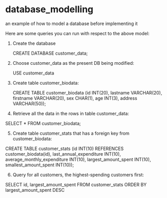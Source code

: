 # database_modelling
an example of how to model a database before implementing it

Here are some queries you can run with respect to the above model:

1. Create the database

    CREATE DATABASE customer_data;

2. Choose customer_data as the present DB being modified:

    USE customer_data

3. Create table customer_biodata:

    CREATE TABLE customer_biodata (id INT(20), lastname VARCHAR(20), firstname VARCHAR(20), sex CHAR(1), age INT(3), address VARCHAR(50));
    
4. Retrieve all the data in the rows in table customer_data:
 
  SELECT * FROM customer_biodata;

5. Create table customer_stats that has a foreign key from customer_biodata:
 
  CREATE TABLE customer_stats (id INT(10) REFERENCES customer_biodata(id), last_annual_expenditure INT(10), average_monthly_expenditure INT(10), largest_amount_spent INT(10), smallest_amount_spent INT(10));

6. Query for all customers, the highest-spending customers first:

  SELECT id, largest_amount_spent FROM customer_stats ORDER BY largest_amount_spent DESC
